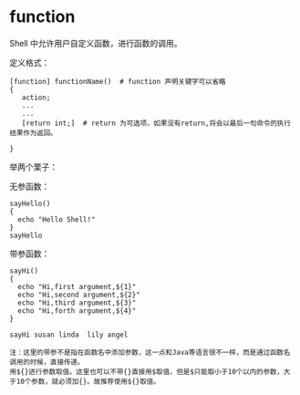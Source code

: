 # function
Shell 中允许用户自定义函数，进行函数的调用。

定义格式：

    [function] functionName()  # function 声明关键字可以省略
    {
       action;
       ...
       ...
       [return int;]  # return 为可选项，如果没有return,将会以最后一句命令的执行结果作为返回。
       
    }

举两个栗子：
 
无参函数：
    
    sayHello()
    {
      echo "Hello Shell!"
    }
    sayHello
    
带参函数：
    
    sayHi()
    {
      echo "Hi,first argument,${1}"
      echo "Hi,second argument,${2}"
      echo "Hi,third argument,${3}"
      echo "Hi,forth argument,${4}"
    }
    
    sayHi susan linda  lily angel
    
    注：这里的带参不是指在函数名中添加参数，这一点和Java等语言很不一样，而是通过函数名调用的时候，直接传递。
    用${}进行参数取值。这里也可以不带{}直接用$取值，但是$只能取小于10个以内的参数，大于10个参数，就必须加{}。故推荐使用${}取值。